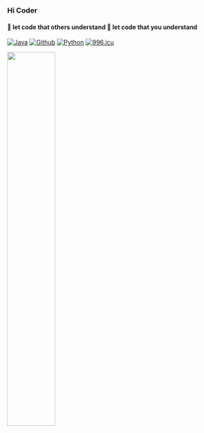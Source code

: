 ### Hi Coder

####  :ghost: let code that others understand :high_brightness: let code that you understand
[![Java](https://img.shields.io/badge/-java-red?style=flat&logo=Java&logoColor=white)](https://github.com/xiangmingzhe0928)
[![Github](https://img.shields.io/badge/-github-black?style=flat&logo=github&logoColor=white)](https://github.com/xiangmingzhe0928)
[![Python](https://img.shields.io/badge/-python-blue?style=flat&logo=python&logoColor=white)](https://github.com/xiangmingzhe0928)
<a href="https://996.icu"><img src="https://img.shields.io/badge/link-996.icu-red.svg" alt="996.icu"></a>
</hr>
<img align="left" width="47%" src="https://github-readme-stats.vercel.app/api/top-langs/?username=xiangmingzhe0928&theme=radical&layout=compact" />
<!--img align="left" width="47%" src="https://github-readme-stats.vercel.app/api?username=jy03078584&show_icons=true&line_height=30&show_icons=true&title_color=ffffff&icon_color=79ff97&text_color=daf7dc&bg_color=151515" --/>


<!-- [![LICENSE](https://img.shields.io/badge/license-NPL%20(The%20996%20Prohibited%20License)-blue.svg)](https://github.com/996icu/996.ICU/blob/master/LICENSE) --/>


